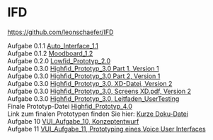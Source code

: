 # IFD
https://github.com/leonschaefer/IFD

Aufgabe 0.1.1 <a href="https://github.com/leonschaefer/IFD/blob/main/Auto_Interface_1.1.pdf">Auto_Interface_1.1</a> </br>
Aufgabe 0.1.2 <a href="https://github.com/leonschaefer/IFD/blob/main/Moodboard_1.2.pdf">Moodboard_1.2</a> </br>
Aufgabe 0.2.0 <a href="https://github.com/leonschaefer/IFD/blob/main/Lowfid_Prototyp_2.0.pdf">Lowfid_Prototyp_2.0</a> </br>
Aufgabe 0.3.0 <a href="https://github.com/leonschaefer/IFD/blob/main/Web%201920%20%E2%80%93%201.png">Highfid_Prototyp_3.0 Part 1, Version 1</a> </br>
Aufgabe 0.3.0 <a href="https://github.com/leonschaefer/IFD/blob/main/Web%201920%20%E2%80%93%202.png">Highfid_Prototyp_3.0 Part 2, Version 1</a> </br>
Aufgabe 0.3.0 <a href="https://github.com/leonschaefer/IFD/blob/main/HiFid_Prototyp_262270.xd">Highfid_Prototyp_3.0, XD-Datei, Version 2</a> </br>
Aufgabe 0.3.0 <a href="https://github.com/leonschaefer/IFD/blob/main/HiFid_Prototyp_262270.pdf">Highfid_Prototyp_3.0, Screens XD.pdf, Version 2</a> </br>
Aufgabe 0.3.0 <a href="https://github.com/leonschaefer/IFD/blob/main/Leitfaden_UT.pdf">Highfid_Prototyp_3.0, Leitfaden_UserTesting</a> </br>
Finale Prototyp-Datei <a href="https://github.com/leonschaefer/IFD/blob/main/Porsche_Prototyp.xd">Highfid_Prototyp_4.0</a> </br>
Link zum finalen Prototypen finden Sie hier: <a href="https://github.com/leonschaefer/IFD/blob/main/Prototyp_262270.pdf">Kurze Doku-Datei</a> </br>
Aufgabe 10 <a href="https://github.com/leonschaefer/IFD/blob/main/VUI_Aufgabe_10.pdf">VUI_Aufgabe_10, Konzeptentwurf</a> </br>
Aufgabe 11 <a href="https://github.com/leonschaefer/IFD/blob/main/IFD_Finale_Abgabe_262270.pdf">VUI_Aufgabe_11, Prototyping eines Voice User Interfaces</a> </br>
